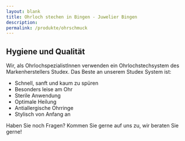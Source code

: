 ```yaml
---
layout: blank
title: Ohrloch stechen in Bingen - Juwelier Bingen
description: 
permalink: /produkte/ohrschmuck
---
```


## Hygiene und Qualität

Wir, als OhrlochspezialistInnen verwenden ein Ohrlochstechsystem des Markenherstellers Studex. Das Beste an unserem Studex System ist: 

-	Schnell, sanft und kaum zu spüren
-	Besonders leise am Ohr
-	Sterile Anwendung 
-	Optimale Heilung 
-	Antiallergische Ohrringe 
-	Stylisch von Anfang an 

Haben Sie noch Fragen? Kommen Sie gerne auf uns zu, wir beraten Sie gerne! 
